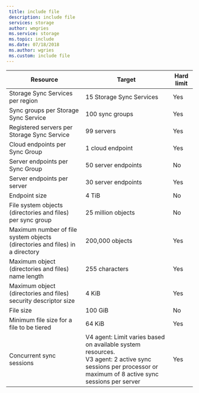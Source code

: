 ```yaml
---
 title: include file
 description: include file
 services: storage
 author: wmgries
 ms.service: storage
 ms.topic: include
 ms.date: 07/18/2018
 ms.author: wgries
 ms.custom: include file
---
```

| Resource | Target | Hard limit |
|----------|--------------|------------|
| Storage Sync Services per region | 15 Storage Sync Services | Yes |
| Sync groups per Storage Sync Service | 100 sync groups | Yes |
| Registered servers per Storage Sync Service | 99 servers | Yes |
| Cloud endpoints per Sync Group | 1 cloud endpoint | Yes |
| Server endpoints per Sync Group | 50 server endpoints | No |
| Server endpoints per server | 30 server endpoints | Yes |
| Endpoint size | 4 TiB | No |
| File system objects (directories and files) per sync group | 25 million objects | No |
| Maximum number of file system objects (directories and files) in a directory | 200,000 objects | Yes |
| Maximum object (directories and files) name length | 255 characters | Yes |
| Maximum object (directories and files) security descriptor size | 4 KiB | Yes |
| File size | 100 GiB | No |
| Minimum file size for a file to be tiered | 64 KiB | Yes |
| Concurrent sync sessions | V4 agent: Limit varies based on available system resources. <BR> V3 agent: 2 active sync sessions per processor or maximum of 8 active sync sessions per server | Yes
